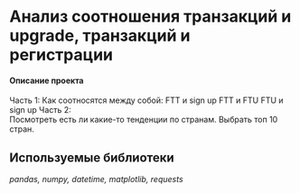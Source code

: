 # Анализ соотношения транзакций и upgrade, транзакций и регистрации

#### Описание проекта
Часть 1:
Как соотносятся между собой:
FTT и sign up
FTT и FTU
FTU и sign up
Часть 2:    
Посмотреть есть ли какие-то тенденции по странам. Выбрать топ 10 стран.

## Используемые библиотеки
*pandas, numpy, datetime, matplotlib, requests*

